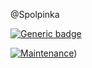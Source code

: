@Spolpinka

[![Generic badge](https://img.shields.io/badge/<SUBJECT>-<STATUS>-<COLOR>.svg)](https://shields.io/)

[![Maintenance](https://img.shields.io/badge/Maintained%3F-yes-green.svg)](https://github.com/Spolpinka/OutputExcel/blob/master/src/main/java/org/VPKfsspAnalyze/Analyse.java))

<!---
Spolpinka/Spolpinka is a ✨ special ✨ repository because its `README.md` (this file) appears on your GitHub profile.
You can click the Preview link to take a look at your changes.
--->
